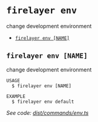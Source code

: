 `firelayer env`
===============

change development environment

* [`firelayer env [NAME]`](#firelayer-env-name)

## `firelayer env [NAME]`

change development environment

```
USAGE
  $ firelayer env [NAME]

EXAMPLE
  $ firelayer env default
```

_See code: [dist/commands/env.ts](https://github.com/firelayer/firelayer/blob/v1.0.0-alpha.9/dist/commands/env.ts)_

